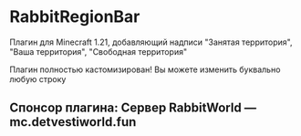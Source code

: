 # RabbitRegionBar
Плагин для Minecraft 1.21, добавляющий надписи "Занятая территория", "Ваша территория", "Свободная территория"

Плагин полностью кастомизирован! Вы можете изменить буквально любую строку

## Спонсор плагина: Сервер RabbitWorld — mc.detvestiworld.fun
